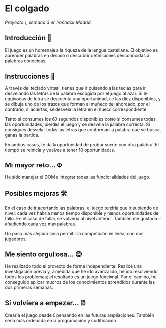 # El colgado

_Proyecto 1, semana 3 en Ironhack Madrid._

## Introducción 🚀

El juego es un homenaje a la riqueza de la lengua castellana. El objetivo es aprender palabras en desuso o descubrir definiciones desconocidas a palabras conocidas.

## Instrucciones  📖

A través del teclado virtual, tienes que ir pulsando a las teclas para ir desvelando las letras de la palabra escogida por el juego al azar. Si te equivocas de letra se descuenta una oportunidad, de las diez disponibles, y se dibuja uno de los trazos que forman al muñeco del ahorcado; por el contrario, si aciertas, se desvela la letra en el hueco correspondiente.

Tanto si consumes los 60 segundos disponibles como si consumes todas las oportunidades, pierdes el juego y se desvela la palabra correcta. Si consigues desvelar todas las letras que conforman la palabra que se busca, ganas la partida.

En ambos casos, te da la oportunidad de probar suerte con otra palabra. El tiempo se reinicia y vuelves a tener 10 oportunidades.

## Mi mayor reto... ⚙️

Ha sido manejar el DOM e integrar todas las funcionalidades del juego.

## Posibles mejoras 🛠

En el caso de ir acertando las palabras, el juego tendría que ir subiendo de nivel: cada vez habría menos tiempo disponible y menos oportunidades de fallo. En el caso de fallar, se volvería al nivel anterior. También me gustaría ir añadiendo cada vez más palabras.

Un paso más alejado sería permitir la competición en línea, con dos jugadores.

## Me siento orgullosa... 😊

He realizado todo el proyecto de forma independiente. Realicé una investigación previa y, a medida que he ido avanzando, he ido resolviendo todos los problemas; el resultado es un juego funcional. Por el camino, he conseguido aplicar muchos de los conocimientos aprendidos durante las dos primeras semanas.

## Si volviera a empezar... ⏰

Crearía el juego desde 0 pensando en las futuras ampliaciones. También sería más ordenada en la programación y codificación


